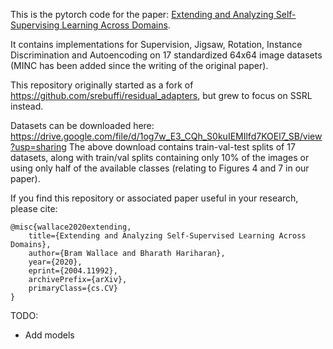 This is the pytorch code for the paper: [Extending and Analyzing Self-Supervising Learning Across Domains](https://arxiv.org/pdf/2004.11992.pdf).

It contains implementations for Supervision, Jigsaw, Rotation, Instance Discrimination and Autoencoding on 17 standardized 64x64 image datasets (MINC has been added since the writing of the original paper).

This repository originally started as a fork of https://github.com/srebuffi/residual_adapters, but grew to focus on SSRL instead.

Datasets can be downloaded here: https://drive.google.com/file/d/1og7w_E3_CQh_S0kuIEMIlfd7KOEl7_SB/view?usp=sharing
The above download contains train-val-test splits of 17 datasets, along with train/val splits containing only 10% of the images or using only half of the available classes (relating to Figures 4 and 7 in our paper).


If you find this repository or associated paper useful in your research, please cite:
```
@misc{wallace2020extending,
    title={Extending and Analyzing Self-Supervised Learning Across Domains},
    author={Bram Wallace and Bharath Hariharan},
    year={2020},
    eprint={2004.11992},
    archivePrefix={arXiv},
    primaryClass={cs.CV}
}
```

TODO:
* Add models
